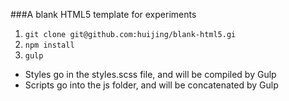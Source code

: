 ###A blank HTML5 template for experiments

1. `git clone git@github.com:huijing/blank-html5.gi`
2. `npm install`
3. `gulp`

- Styles go in the styles.scss file, and will be compiled by Gulp
- Scripts go into the js folder, and will be concatenated by Gulp

